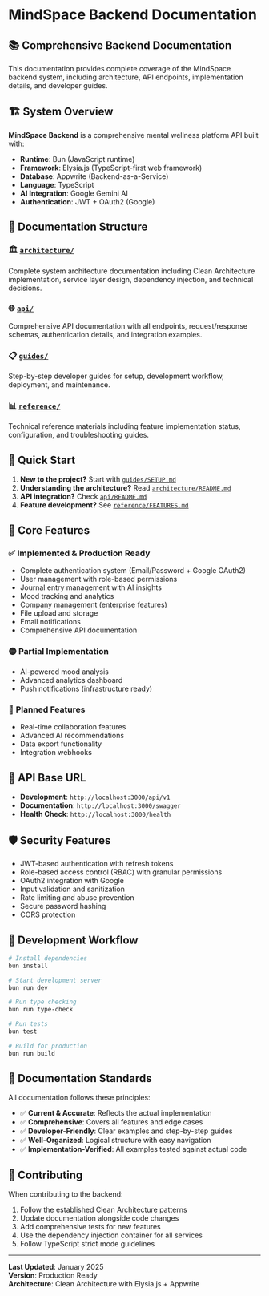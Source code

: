 # MindSpace Backend Documentation

## 📚 Comprehensive Backend Documentation

This documentation provides complete coverage of the MindSpace backend system, including architecture, API endpoints, implementation details, and developer guides.

## 🏗️ System Overview

**MindSpace Backend** is a comprehensive mental wellness platform API built with:
- **Runtime**: Bun (JavaScript runtime)
- **Framework**: Elysia.js (TypeScript-first web framework)
- **Database**: Appwrite (Backend-as-a-Service)
- **Language**: TypeScript
- **AI Integration**: Google Gemini AI
- **Authentication**: JWT + OAuth2 (Google)

## 📁 Documentation Structure

### 🏛️ [`architecture/`](architecture/)
Complete system architecture documentation including Clean Architecture implementation, service layer design, dependency injection, and technical decisions.

### 🌐 [`api/`](api/)  
Comprehensive API documentation with all endpoints, request/response schemas, authentication details, and integration examples.

### 📋 [`guides/`](guides/)
Step-by-step developer guides for setup, development workflow, deployment, and maintenance.

### 📊 [`reference/`](reference/)
Technical reference materials including feature implementation status, configuration, and troubleshooting guides.

## 🚀 Quick Start

1. **New to the project?** Start with [`guides/SETUP.md`](guides/SETUP.md)
2. **Understanding the architecture?** Read [`architecture/README.md`](architecture/README.md)  
3. **API integration?** Check [`api/README.md`](api/README.md)
4. **Feature development?** See [`reference/FEATURES.md`](reference/FEATURES.md)

## 🔧 Core Features

### ✅ **Implemented & Production Ready**
- Complete authentication system (Email/Password + Google OAuth2)
- User management with role-based permissions  
- Journal entry management with AI insights
- Mood tracking and analytics
- Company management (enterprise features)
- File upload and storage
- Email notifications
- Comprehensive API documentation

### 🟡 **Partial Implementation**
- AI-powered mood analysis
- Advanced analytics dashboard
- Push notifications (infrastructure ready)

### 🔮 **Planned Features**
- Real-time collaboration features
- Advanced AI recommendations
- Data export functionality
- Integration webhooks

## 📖 API Base URL

- **Development**: `http://localhost:3000/api/v1`
- **Documentation**: `http://localhost:3000/swagger`
- **Health Check**: `http://localhost:3000/health`

## 🛡️ Security Features

- JWT-based authentication with refresh tokens
- Role-based access control (RBAC) with granular permissions
- OAuth2 integration with Google
- Input validation and sanitization
- Rate limiting and abuse prevention
- Secure password hashing
- CORS protection

## 🔄 Development Workflow

```bash
# Install dependencies
bun install

# Start development server
bun run dev

# Run type checking
bun run type-check

# Run tests
bun test

# Build for production
bun run build
```

## 📝 Documentation Standards

All documentation follows these principles:

- ✅ **Current & Accurate**: Reflects the actual implementation
- ✅ **Comprehensive**: Covers all features and edge cases
- ✅ **Developer-Friendly**: Clear examples and step-by-step guides
- ✅ **Well-Organized**: Logical structure with easy navigation
- ✅ **Implementation-Verified**: All examples tested against actual code

## 🤝 Contributing

When contributing to the backend:

1. Follow the established Clean Architecture patterns
2. Update documentation alongside code changes
3. Add comprehensive tests for new features
4. Use the dependency injection container for all services
5. Follow TypeScript strict mode guidelines

---

**Last Updated**: January 2025  
**Version**: Production Ready  
**Architecture**: Clean Architecture with Elysia.js + Appwrite
